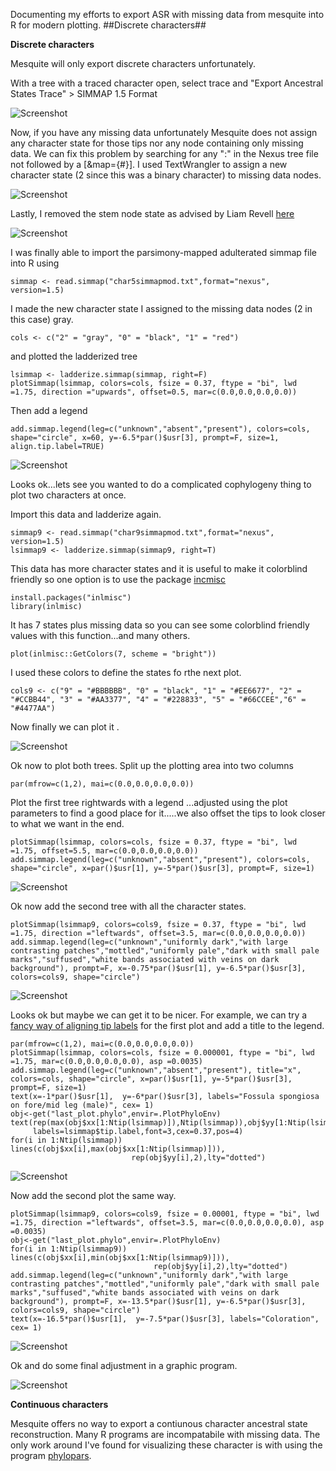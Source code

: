Documenting my efforts to export ASR with missing data from mesquite into R for modern plotting.
##Discrete characters##

**Discrete characters**

Mesquite will only export discrete characters unfortunately. 

With a tree with a traced character open, select trace and "Export Ancestral States Trace" > SIMMAP 1.5 Format


![Screenshot](https://github.com/erg55/Various/blob/master/ASRwithmissingdata/Screen%20Shot%202020-02-18%20at%2011.53.36%20AM.png?raw=true)


Now, if you have any missing data unfortunately Mesquite does not assign any character state for those tips nor any node containing only missing data. We can fix this problem by searching for any ":" in the Nexus tree file not followed by a [&map={#}]. I used TextWrangler to assign a new character state (2 since this was a binary character) to missing data nodes. 

![Screenshot](https://github.com/erg55/Various/blob/master/ASRwithmissingdata/Screen%20Shot%202020-02-18%20at%2012.11.18%20PM.png?raw=true)

Lastly, I removed the stem node state as advised by Liam Revell [here](https://grokbase.com/t/r/r-sig-phylo/154a8besdj/failure-to-read-simmap-1-5-formatted-tree-into-r) 


![Screenshot](https://github.com/erg55/Various/blob/master/ASRwithmissingdata/removestem.png?raw=true)


I was finally able to import the parsimony-mapped adulterated simmap file into R using 
```
simmap <- read.simmap("char5simmapmod.txt",format="nexus", version=1.5)
```

I made the new character state I assigned to the missing data nodes (2 in this case) gray. 
```
cols <- c("2" = "gray", "0" = "black", "1" = "red")
```
and plotted the ladderized tree

```
lsimmap <- ladderize.simmap(simmap, right=F)
plotSimmap(lsimmap, colors=cols, fsize = 0.37, ftype = "bi", lwd =1.75, direction ="upwards", offset=0.5, mar=c(0.0,0.0,0.0,0.0))
```
Then add a legend
```
add.simmap.legend(leg=c("unknown","absent","present"), colors=cols, shape="circle", x=60, y=-6.5*par()$usr[3], prompt=F, size=1, align.tip.label=TRUE)
```
![Screenshot](https://github.com/erg55/Various/blob/master/ASRwithmissingdata/testtreecharacterx.png?raw=true)

Looks ok...lets see you wanted to do a complicated cophylogeny thing to plot two characters at once. 

Import this data and ladderize again.
```
simmap9 <- read.simmap("char9simmapmod.txt",format="nexus", version=1.5)
lsimmap9 <- ladderize.simmap(simmap9, right=T)
```
This data has more character states and it is useful to make it colorblind friendly so one option is to use the package [incmisc](https://www.r-bloggers.com/tol-color-schemes/)

```
install.packages("inlmisc")
library(inlmisc)
```

It has 7 states plus missing data so you can see some colorblind friendly values with this function...and many others.  
```
plot(inlmisc::GetColors(7, scheme = "bright"))
```
I used these colors to define the states fo rthe next plot. 

```
cols9 <- c("9" = "#BBBBBB", "0" = "black", "1" = "#EE6677", "2" = "#CCBB44", "3" = "#AA3377", "4" = "#228833", "5" = "#66CCEE","6" = "#4477AA")
```

Now finally we can plot it .

![Screenshot](https://github.com/erg55/Various/blob/master/ASRwithmissingdata/testtreecharacter9.png?raw=true)


Ok now to plot both trees. Split up the plotting area into two columns
```
par(mfrow=c(1,2), mai=c(0.0,0.0,0.0,0.0))
```

Plot the first tree rightwards with a legend ...adjusted using the plot parameters to find a good place for it.....we also offset the tips to look closer to what we want in the end. 

```
plotSimmap(lsimmap, colors=cols, fsize = 0.37, ftype = "bi", lwd =1.75, offset=5.5, mar=c(0.0,0.0,0.0,0.0))
add.simmap.legend(leg=c("unknown","absent","present"), colors=cols, shape="circle", x=par()$usr[1], y=-5*par()$usr[3], prompt=F, size=1)

```

![Screenshot](https://github.com/erg55/Various/blob/master/ASRwithmissingdata/testtreecharacter9next.png?raw=true)


Ok now add the second tree with all the character states. 

```
plotSimmap(lsimmap9, colors=cols9, fsize = 0.37, ftype = "bi", lwd =1.75, direction ="leftwards", offset=3.5, mar=c(0.0,0.0,0.0,0.0))
add.simmap.legend(leg=c("unknown","uniformly dark","with large contrasting patches","mottled","uniformly pale","dark with small pale marks","suffused","white bands associated with veins on dark background"), prompt=F, x=-0.75*par()$usr[1], y=-6.5*par()$usr[3], colors=cols9, shape="circle")

```

![Screenshot](https://github.com/erg55/Various/blob/master/ASRwithmissingdata/testtreecharacterboth.png?raw=true)

Looks ok but maybe we can get it to be nicer. For example, we can try a [fancy way of aligning tip labels](http://blog.phytools.org/2017/05/plotting-non-ultrametric-tree-with.html) for the first plot and add a title to the legend. 

```
par(mfrow=c(1,2), mai=c(0.0,0.0,0.0,0.0))
plotSimmap(lsimmap, colors=cols, fsize = 0.000001, ftype = "bi", lwd =1.75, mar=c(0.0,0.0,0.0,0.0), asp =0.0035)
add.simmap.legend(leg=c("unknown","absent","present"), title="x", colors=cols, shape="circle", x=par()$usr[1], y=-5*par()$usr[3], prompt=F, size=1)
text(x=-1*par()$usr[1],  y=-6*par()$usr[3], labels="Fossula spongiosa on fore/mid leg (male)", cex= 1)
obj<-get("last_plot.phylo",envir=.PlotPhyloEnv)
text(rep(max(obj$xx[1:Ntip(lsimmap)]),Ntip(lsimmap)),obj$yy[1:Ntip(lsimmap)],
     labels=lsimmap$tip.label,font=3,cex=0.37,pos=4)
for(i in 1:Ntip(lsimmap)) lines(c(obj$xx[i],max(obj$xx[1:Ntip(lsimmap)])),
                           rep(obj$yy[i],2),lty="dotted")

```

![Screenshot](https://github.com/erg55/Various/blob/master/ASRwithmissingdata/testalign.png?raw=true)

Now add the second plot the same way. 
```
plotSimmap(lsimmap9, colors=cols9, fsize = 0.00001, ftype = "bi", lwd =1.75, direction ="leftwards", offset=3.5, mar=c(0.0,0.0,0.0,0.0), asp =0.0035)
obj<-get("last_plot.phylo",envir=.PlotPhyloEnv)
for(i in 1:Ntip(lsimmap9)) lines(c(obj$xx[i],min(obj$xx[1:Ntip(lsimmap9)])),
                                rep(obj$yy[i],2),lty="dotted")
add.simmap.legend(leg=c("unknown","uniformly dark","with large contrasting patches","mottled","uniformly pale","dark with small pale marks","suffused","white bands associated with veins on dark background"), prompt=F, x=-13.5*par()$usr[1], y=-6.5*par()$usr[3], colors=cols9, shape="circle")
text(x=-16.5*par()$usr[1],  y=-7.5*par()$usr[3], labels="Coloration", cex= 1)

```

![Screenshot](https://github.com/erg55/Various/blob/master/ASRwithmissingdata/testalign2.png?raw=true)

Ok and do some final adjustment in a graphic program. 

![Screenshot](https://github.com/erg55/Various/blob/master/ASRwithmissingdata/mirrorphylo.png?raw=true)



**Continuous characters**

Mesquite offers no way to export a contiunous character ancestral state reconstruction. Many R programs are incompatabile with missing data. The only work around I've found for visualizing these character is with using the program [phylopars](https://github.com/ericgoolsby/Rphylopars/wiki/Example-2:-Missing-Data-Imputation-and-Ancestral-State-Reconstruction). 
```

```


```

```

